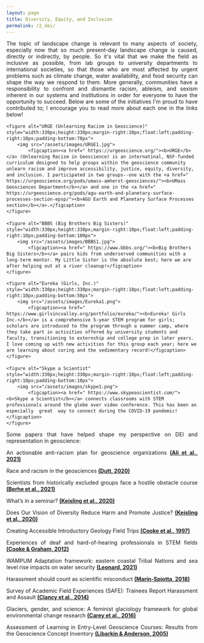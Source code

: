 ```yaml
---
layout: page
title: Diversity, Equity, and Inclusion
permalink: /2_dei/
---
```


<html>
<head>
<style>
</style>
</head>
<body>
	
<p style="text-align:justify">The topic of landscape change is relevant to many aspects of society, especially now that so much present-day landscape change is caused, directly or indirectly, by people. So it's vital that we make the field as inclusive as possible, from lab groups to university departments to international societies, so that those who are most affected by urgent problems such as climate change, water availability, and food security can shape the way  we respond to them. More generally, communities have a responsibility to confront and dismantle racism, ableism, and sexism inherent in our systems and institutions in order for everyone to have the opportunity to succeed. Below are some of the initiatives I'm proud to have contributed to; I encourage you to read more about each one in the links below!
	
	<figure alt="URGE (Unlearning Racism in Geoscience)" style="width:330px;height:330px;margin-right:10px;float:left;padding-right:10px;padding-bottom:70px">
		<img src="/assets/images/URGE1.jpg">
			<figcaption><a href=" https://urgeoscience.org/"><b>URGE</b></a> (Unlearning Racism in Geoscience) is an internatinal, NSF-funded curriculum designed to help groups within the geoscience community unlearn racism and improve accessibility, justice, equity, diversity, and inclusion. I participated in two groups--one with the <a href=" https://urgeoscience.org/pods/umass-amherst-geosciences/"><b>UMass Geosciences Department</b></a> and one in the <a href=" https://urgeoscience.org/pods/agu-earth-and-planetary-surface-processes-section-epsp/"><b>AGU Earth and Planetary Surface Processes section</b></a>.</figcaption>
	</figure>
	
	<figure alt="BBBS (Big Brothers Big Sisters)" style="width:330px;height:330px;margin-right:10px;float:left;padding-right:10px;padding-bottom:100px">
		<img src="/assets/images/BBBS1.jpg">
			<figcaption><a href=" https://www.bbbs.org/"><b>Big Brothers Big Sisters</b></a> pairs kids from underserved communities with a long-term mentor. My Little Sister is the absolute best; here we are after helping out at a river cleanup!</figcaption>
	</figure>
</p>

<p style="text-align:justify">
	
	<figure alt="Eureka (Girls, Inc.)" style="width:330px;height:330px;margin-right:10px;float:left;padding-right:10px;padding-bottom:50px">
		<img src="/assets/images/Eureka1.png">
			<figcaption><a href=" https://www.girlsincvalley.org/portfolio/eureka/"><b>Eureka! Girls Inc.</b></a> is a comprehensive 5-year STEM program for girls; scholars are introduced to the program through a summer camp, where they take part in activities offered by university students and faculty, transitioning to externship and college prep in later years. I love coming up with new activities for this group each year; here we are learning about coring and the sedimentary record!</figcaption>
	</figure>
	
	<figure alt="Skype a Scientist" style="width:330px;height:330px;margin-right:10px;float:left;padding-right:10px;padding-bottom:10px">
		<img src="/assets/images/skype1.png">
			<figcaption><a href=" https://www.skypeascientist.com/"><b>Skype a Scientist</b></a> connects classrooms with STEM professionals around the globe over video conference. This has been an especially  great  way to connect during the COVID-19 pandemic!</figcaption>
	</figure>
	
</p>	

<p style="text-align:justify">Some papers that have helped shape my perspective on DEI and representation in geoscience:
</p>

<p style="text-align:justify">An actionable anti-racism plan for geoscience organizations <a href=" https://www.nature.com/articles/s41467-021-23936-w"><b>(Ali et al., 2021)</b></a>
</p>

<p style="text-align:justify">Race and racism in the geosciences <a href=" https://www.nature.com/articles/s41561-019-0519-z"><b>(Dutt, 2020)</b></a>
</p>

<p style="text-align:justify">Scientists from historically excluded groups face
a hostile obstacle course <a href=" https://www.nature.com/articles/s41561-021-00868-0.pdf"><b>(Berhe et al., 2021) </b></a>
</p>

<p style="text-align:justify">What’s in a seminar? <a href=" https://eos.org/opinions/whats-in-a-seminar"><b>(Keisling et al., 2020)</b></a>
</p>

<p style="text-align:justify">Does Our Vision of Diversity Reduce Harm and Promote Justice? <a href=" https://www.geosociety.org/gsatoday/groundwork/G429GW/GSATG429GW.pdf"><b>(Keisling et al., 2020)</b></a>
</p>

<p style="text-align:justify">Creating Accessible Introductory Geology Field Trips <a href=" https://www.tandfonline.com/doi/pdf/10.5408/1089-9995-45.1.4"><b>(Cooke et al., 1997) </b></a>
</p>

<p style="text-align:justify">Experiences of deaf and hard-of-hearing professionals in STEM fields <a href=" https://www.washington.edu/accesscomputing/sites/default/files/manual-upload/WhitePaper-Final_Gallaudet_Emerging_Sci_2_15_13.pdf"><b>(Cooke & Graham, 2012) </b></a>
</p>

<p style="text-align:justify">WAMPUM Adaptation framework: eastern coastal Tribal Nations and sea level rise impacts on water security <a href=" https://www.tandfonline.com/doi/full/10.1080/17565529.2020.1862739"><b>(Leonard, 2021) </b></a>
</p>

<p style="text-align:justify">Harassment should count as scientific misconduct <a href=" https://www.nature.com/articles/d41586-018-05076-2"><b>(Marín-Spiotta, 2018) </b></a>
</p>

<p style="text-align:justify">Survey of Academic Field Experiences (SAFE): Trainees Report Harassment and Assault <a href=" https://journals.plos.org/plosone/article?id=10.1371/journal.pone.0102172"><b>(Clancy et al., 2014) </b></a>
</p>

<p style="text-align:justify">Glaciers, gender, and science: A feminist glaciology framework for global environmental change research <a href=" https://www.people.iup.edu/rhoch/classpages/thought%20and%20philosophy/Readings/Week7_PostStruct/Prog%20Hum%20Geogr-2016-Carey-0309132515623368.pdf"><b>(Carey et al., 2016) </b></a>
</p>

<p style="text-align:justify">Assessment of Learning in Entry-Level Geoscience Courses: Results from the Geoscience Concept Inventory <a href=" https://www.tandfonline.com/doi/abs/10.5408/1089-9995-53.4.394"><b>(Libarkin & Anderson, 2005) </b></a>
</p>

</body>
</html>